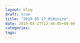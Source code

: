 ```yaml
---
layout: blog
draft: true
title: "2019 05 27_Midinize"
date: 2019-05-27T13:46:05+09:00
categories:
tags:
---
```

